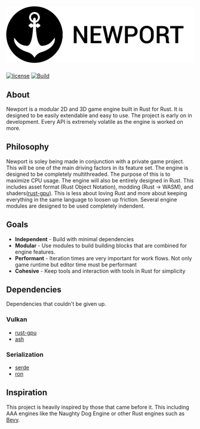 # ![Newport](assets/branding/logo_black_name.svg)

[![license](https://img.shields.io/badge/license-MIT-blue.svg)](./LICENSE)
[![Build](https://github.com/colbyhall/newport/actions/workflows/ci.yml/badge.svg)](https://github.com/colbyhall/newport/actions/workflows/ci.yml)

## About
Newport is a modular 2D and 3D game engine built in Rust for Rust. It is designed to be easily extendable and easy to use. The project is early on in development. Every API is extremely volatile as the engine is worked on more.

## Philosophy
Newport is soley being made in conjunction with a private game project. This will be one of the main driving factors in its feature set. The engine is designed to be completely multithreaded. The purpose of this is to maximize CPU usage. The engine will also be entirely designed in Rust. This includes asset format (Rust Object Notation), modding (Rust -> WASM), and shaders([rust-gpu](https://github.com/EmbarkStudios/rust-gpu)). This is less about loving Rust and more about keeping everything in the same language to loosen up friction. Several engine modules are designed to be used completely indendent. 

## Goals
* **Independent** - Build with minimal dependencies
* **Modular** - Use modules to build building blocks that are combined for engine features. 
* **Performant** - Iteration times are very important for work flows. Not only game runtime but editor time must be performant
* **Cohesive** - Keep tools and interaction with tools in Rust for simplicity

## Dependencies
Dependencies that couldn't be given up.
### Vulkan
* [rust-gpu](https://github.com/EmbarkStudios/rust-gpu)
* [ash](https://github.com/MaikKlein/ash)
### Serialization
* [serde](https://github.com/serde-rs/serde)
* [ron](https://github.com/ron-rs/ron)

## Inspiration
This project is heavily inspired by those that came before it. This including AAA engines like the Naughty Dog Engine or other Rust engines such as [Bevy](https://github.com/bevyengine/bevy).
